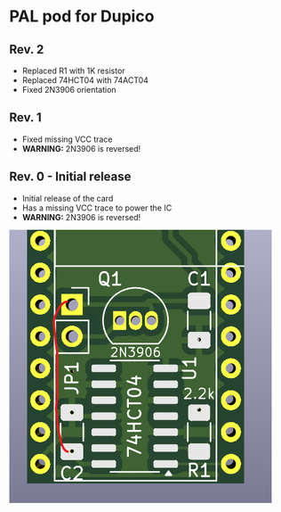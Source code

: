 # PAL pod for Dupico

## Rev. 2

- Replaced R1 with 1K resistor
- Replaced 74HCT04 with 74ACT04
- Fixed 2N3906 orientation

## Rev. 1

- Fixed missing VCC trace 
- **WARNING:** 2N3906 is reversed!

## Rev. 0 - Initial release

- Initial release of the card
- Has a missing VCC trace to power the IC
- **WARNING:** 2N3906 is reversed!

![Rev.0 Mod](pics/rev_0_mod.png)